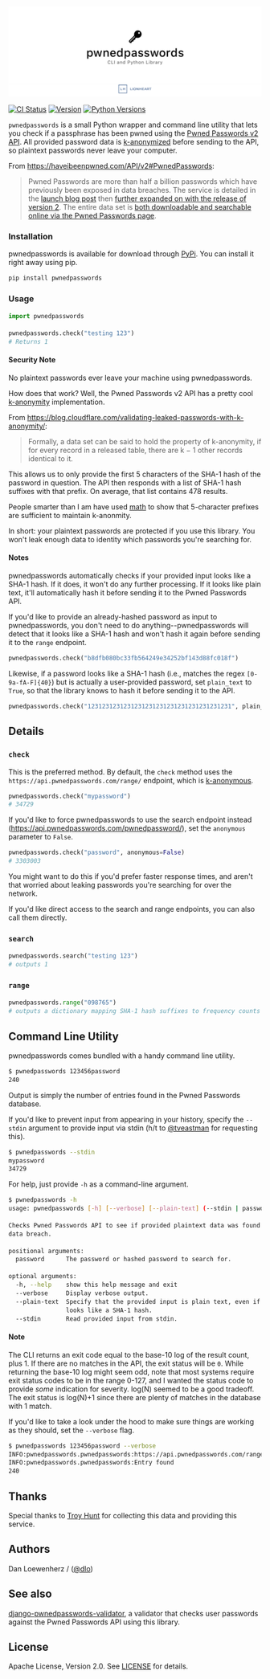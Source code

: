 <!-- <p align="center">
  <img width="344" height="225" src="meta/repo-banner-small.png" />
</p> -->

![](meta/repo-banner.png)
[![](meta/repo-banner-bottom.png)][lionheart-url]

[![CI Status][ci-badge]][travis-repo-url]
[![Version][version-badge]][pypi-url]
[![Python Versions][versions-badge]][pypi-url]

`pwnedpasswords` is a small Python wrapper and command line utility that lets you check if a passphrase has been pwned using the [Pwned Passwords v2 API](https://haveibeenpwned.com/API/v2#PwnedPasswords). All provided password data is [k-anonymized][k-anonymous-url] before sending to the API, so plaintext passwords never leave your computer.

From https://haveibeenpwned.com/API/v2#PwnedPasswords:

> Pwned Passwords are more than half a billion passwords which have previously been exposed in data breaches. The service is detailed in the [launch blog post](https://www.troyhunt.com/introducing-306-million-freely-downloadable-pwned-passwords/) then [further expanded on with the release of version 2](https://www.troyhunt.com/ive-just-launched-pwned-passwords-version-2). The entire data set is [both downloadable and searchable online via the Pwned Passwords page](https://haveibeenpwned.com/Passwords).

### Installation

pwnedpasswords is available for download through [PyPi][pypi-url]. You can install it right away using pip.

```bash
pip install pwnedpasswords
```

### Usage

```python
import pwnedpasswords

pwnedpasswords.check("testing 123")
# Returns 1
```

#### Security Note

No plaintext passwords ever leave your machine using pwnedpasswords.

How does that work? Well, the Pwned Passwords v2 API has a pretty cool [k-anonymity][k-anonymous-url] implementation.

From https://blog.cloudflare.com/validating-leaked-passwords-with-k-anonymity/:

> Formally, a data set can be said to hold the property of k-anonymity, if for every record in a released table, there are k − 1 other records identical to it.

This allows us to only provide the first 5 characters of the SHA-1 hash of the password in question. The API then responds with a list of SHA-1 hash suffixes with that prefix. On average, that list contains 478 results.

People smarter than I am have used [math](https://blog.cloudflare.com/validating-leaked-passwords-with-k-anonymity/) to show that 5-character prefixes are sufficient to maintain k-anonmity.

In short: your plaintext passwords are protected if you use this library. You won't leak enough data to identity which passwords you're searching for.

#### Notes

pwnedpasswords automatically checks if your provided input looks like a SHA-1 hash. If it does, it won't do any further processing. If it looks like plain text, it'll automatically hash it before sending it to the Pwned Passwords API.

If you'd like to provide an already-hashed password as input to pwnedpasswords, you don't need to do anything--pwnedpasswords will detect that it looks like a SHA-1 hash and won't hash it again before sending it to the `range` endpoint.

```python
pwnedpasswords.check("b8dfb080bc33fb564249e34252bf143d88fc018f")
```

Likewise, if a password looks like a SHA-1 hash (i.e., matches the regex `[0-9a-fA-F]{40}`) but is actually a user-provided password, set `plain_text` to `True`, so that the library knows to hash it before sending it to the API.

```python
pwnedpasswords.check("1231231231231231231231231231231231231231", plain_text=True)
```

## Details

### `check`

This is the preferred method. By default, the `check` method uses the `https://api.pwnedpasswords.com/range/` endpoint, which is [k-anonymous][k-anonymous-url].

```python
pwnedpasswords.check("mypassword")
# 34729
```

If you'd like to force pwnedpasswords to use the search endpoint instead (https://api.pwnedpasswords.com/pwnedpassword/), set the `anonymous` parameter to `False`.

```python
pwnedpasswords.check("password", anonymous=False)
# 3303003
```

You might want to do this if you'd prefer faster response times, and aren't that worried about leaking passwords you're searching for over the network.

If you'd like direct access to the search and range endpoints, you can also call them directly.

### `search`

```python
pwnedpasswords.search("testing 123")
# outputs 1
```

### `range`

```python
pwnedpasswords.range("098765")
# outputs a dictionary mapping SHA-1 hash suffixes to frequency counts
```

## Command Line Utility

pwnedpasswords comes bundled with a handy command line utility.

```bash
$ pwnedpasswords 123456password
240
```

Output is simply the number of entries found in the Pwned Passwords database.

If you'd like to prevent input from appearing in your history, specify the `--stdin` argument to provide input via stdin (h/t to [@tveastman](https://github.com/tveastman) for requesting this).

```bash
$ pwnedpasswords --stdin
mypassword
34729
```

For help, just provide `-h` as a command-line argument.

```bash
$ pwnedpasswords -h
usage: pwnedpasswords [-h] [--verbose] [--plain-text] (--stdin | password)

Checks Pwned Passwords API to see if provided plaintext data was found in a
data breach.

positional arguments:
  password      The password or hashed password to search for.

optional arguments:
  -h, --help    show this help message and exit
  --verbose     Display verbose output.
  --plain-text  Specify that the provided input is plain text, even if it
                looks like a SHA-1 hash.
  --stdin       Read provided input from stdin.
```

#### Note

The CLI returns an exit code equal to the base-10 log of the result count, plus 1. If there are no matches in the API, the exit status will be `0`. While returning the base-10 log might seem odd, note that most systems require exit status codes to be in the range 0-127, and I wanted the status code to provide *some* indication for severity. log(N) seemed to be a good tradeoff. The exit status is log(N)+1 since there are plenty of matches in the database with 1 match.

If you'd like to take a look under the hood to make sure things are working as they should, set the `--verbose` flag.

```bash
$ pwnedpasswords 123456password --verbose
INFO:pwnedpasswords.pwnedpasswords:https://api.pwnedpasswords.com/range/5052C
INFO:pwnedpasswords.pwnedpasswords:Entry found
240
```

## Thanks

Special thanks to [Troy Hunt](https://www.troyhunt.com) for collecting this data and providing this service.

## Authors

Dan Loewenherz / ([@dlo](https://github.com/dlo))

## See also

[django-pwnedpasswords-validator](https://github.com/lionheart/django-pwnedpasswords-validator), a validator that checks user passwords against the Pwned Passwords API using this library.

## License

Apache License, Version 2.0. See [LICENSE](LICENSE) for details.

[ci-badge]: https://img.shields.io/travis/lionheart/pwnedpasswords.svg?style=flat
[version-badge]: https://img.shields.io/pypi/v/pwnedpasswords.svg?style=flat
[versions-badge]: https://img.shields.io/pypi/pyversions/pwnedpasswords.svg?style=flat

[travis-repo-url]: https://travis-ci.org/lionheart/pwnedpasswords
[k-anonymous-url]: https://en.wikipedia.org/wiki/K-anonymity
[semver-url]: http://www.semver.org
[pypi-url]: https://pypi.python.org/pypi/pwnedpasswords
[lionheart-url]: https://lionheartsw.com/

